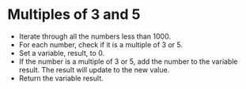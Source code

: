 <h1>Multiples of 3 and 5</h1>

* Iterate through all the numbers less than 1000.
* For each number, check if it is a multiple of 3 or 5.
* Set a variable, result, to 0.
* If the number is a multiple of 3 or 5, add the number to the variable result. The result will update to the new value.
* Return the variable result.

